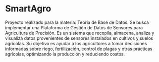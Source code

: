 # SmartAgro
Proyecto realizado para la materia: Teoría de Base de Datos. 
Se busca implementar una Plataforma de Gestión de Datos de Sensores para Agricultura de Precisión. 
Es un sistema que recopila, almacena, analiza y visualiza datos provenientes de sensores instalados en cultivos y suelos agrícolas. Su objetivo es ayudar a los agricultores a tomar decisiones informadas sobre riego, fertilización, control de plagas y otras prácticas agrícolas, optimizando la producción y reduciendo costos.
